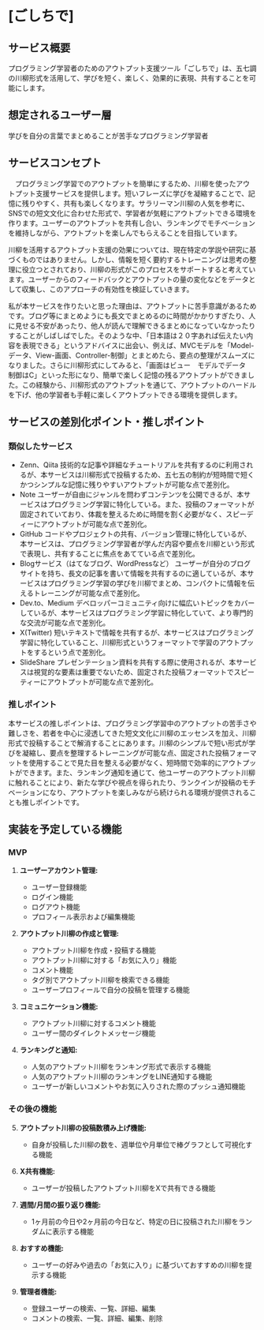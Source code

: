 # [ごしちで]

## サービス概要
プログラミング学習者のためのアウトプット支援ツール「ごしちで」は、五七調の川柳形式を活用して、学びを短く、楽しく、効果的に表現、共有することを可能にします。


## 想定されるユーザー層
学びを自分の言葉でまとめることが苦手なプログラミング学習者


## サービスコンセプト
　プログラミング学習でのアウトプットを簡単にするため、川柳を使ったアウトプット支援サービスを提供します。短いフレーズに学びを凝縮することで、記憶に残りやすく、共有も楽しくなります。サラリーマン川柳の人気を参考に、SNSでの短文文化に合わせた形式で、学習者が気軽にアウトプットできる環境を作ります。ユーザーのアウトプットを共有し合い、ランキングでモチベーションを維持しながら、アウトプットを楽しんでもらえることを目指しています。

川柳を活用するアウトプット支援の効果については、現在特定の学説や研究に基づくものではありません。しかし、情報を短く要約するトレーニングは思考の整理に役立つとされており、川柳の形式がこのプロセスをサポートすると考えています。ユーザーからのフィードバックとアウトプットの量の変化などをデータとして収集し、このアプローチの有効性を検証していきます。

私が本サービスを作りたいと思った理由は、アウトプットに苦手意識があるためです。ブログ等にまとめようにも長文でまとめるのに時間がかかりすぎたり、人に見せる不安があったり、他人が読んで理解できるまとめになっていなかったりすることがしばしばでした。そのような中、「日本語は２０字あれば伝えたい内容を表現できる」というアドバイスに出会い、例えば、MVCモデルを「Model-データ、View-画面、Controller-制御」とまとめたら、要点の整理がスムーズになりました。さらに川柳形式にしてみると、「画面はビュー　モデルでデータ　制御はC」といった形になり、簡単で楽しく記憶の残るアウトプットができました。この経験から、川柳形式のアウトプットを通じて、アウトプットのハードルを下げ、他の学習者も手軽に楽しくアウトプットできる環境を提供します。


## サービスの差別化ポイント・推しポイント
### 類似したサービス
 - Zenn、Qiita
 技術的な記事や詳細なチュートリアルを共有するのに利用されるが、本サービスは川柳形式で投稿するため、五七五の制約が短時間で短くかつシンプルな記憶に残りやすいアウトプットが可能な点で差別化。
 - Note
 ユーザーが自由にジャンルを問わずコンテンツを公開できるが、本サービスはプログラミング学習に特化している。また、投稿のフォーマットが固定されていており、体裁を整えるために時間を割く必要がなく、スピーディーにアウトプットが可能な点で差別化。
 - GitHub
 コードやプロジェクトの共有、バージョン管理に特化しているが、本サービスは、プログラミング学習者が学んだ内容や要点を川柳という形式で表現し、共有することに焦点をあてている点で差別化。
 - Blogサービス（はてなブログ、WordPressなど）
  ユーザーが自分のブログサイトを持ち、長文の記事を書いて情報を共有するのに適しているが、本サービスはプログラミング学習の学びを川柳でまとめ、コンパクトに情報を伝えるトレーニングが可能な点で差別化。
 - Dev.to、Medium
 デベロッパーコミュニティ向けに幅広いトピックをカバーしているが、本サービスはプログラミング学習に特化していて、より専門的な交流が可能な点で差別化。
 - X(Twitter)
 短いテキストで情報を共有するが、本サービスはプログラミング学習に特化していること、川柳形式というフォーマットで学習のアウトプットをするという点で差別化。
 - SlideShare
 プレゼンテーション資料を共有する際に使用されるが、本サービスは視覚的な要素は重要でないため、固定された投稿フォーマットでスピーティーにアウトプットが可能な点で差別化。
### 推しポイント
本サービスの推しポイントは、プログラミング学習中のアウトプットの苦手さや難しさを、若者を中心に浸透してきた短文文化に川柳のエッセンスを加え、川柳形式で投稿することで解消することにあります。川柳のシンプルで短い形式が学びを凝縮し、要点を整理するトレーニングが可能な点、固定された投稿フォーマットを使用することで見た目を整える必要がなく、短時間で効率的にアウトプットができます。また、ランキング通知を通じて、他ユーザーのアウトプット川柳に触れることにより、新たな学びや視点を得られたり、ランクインが投稿のモチベーションになり、アウトプットを楽しみながら続けられる環境が提供されることも推しポイントです。

## 実装を予定している機能
### MVP
1. **ユーザーアカウント管理:**
   - ユーザー登録機能
   - ログイン機能
   - ログアウト機能
   - プロフィール表示および編集機能

2. **アウトプット川柳の作成と管理:**
   - アウトプット川柳を作成・投稿する機能
   - アウトプット川柳に対する「お気に入り」機能
   - コメント機能
   - タグ別でアウトプット川柳を検索できる機能
   - ユーザープロフィールで自分の投稿を管理する機能

3. **コミュニケーション機能:**
   - アウトプット川柳に対するコメント機能
   - ユーザー間のダイレクトメッセージ機能

4. **ランキングと通知:**
   - 人気のアウトプット川柳をランキング形式で表示する機能
   - 人気のアウトプット川柳のランキングをLINE通知する機能
   - ユーザーが新しいコメントやお気に入りされた際のプッシュ通知機能

### その後の機能
5. **アウトプット川柳の投稿数積み上げ機能:**
   - 自身が投稿した川柳の数を、週単位や月単位で棒グラフとして可視化する機能

6. **X共有機能:**
   - ユーザーが投稿したアウトプット川柳をXで共有できる機能

7. **週間/月間の振り返り機能:**
   - 1ヶ月前の今日や2ヶ月前の今日など、特定の日に投稿された川柳をランダムに表示する機能

8. **おすすめ機能:**
   - ユーザーの好みや過去の「お気に入り」に基づいておすすめの川柳を提示する機能

9. **管理者機能:**
    - 登録ユーザーの検索、一覧、詳細、編集
    - コメントの検索、一覧、詳細、編集、削除
